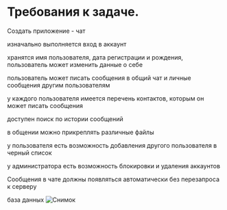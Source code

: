 # Требования к задаче.
Создать приложение - чат

изначально выполняется вход в аккаунт

хранятся имя пользователя, дата регистрации и рождения, пользователь может изменить данные о себе

пользователь может писать сообщения в общий чат и личные сообщения другим пользователям

у каждого пользователя имеется перечень контактов, которым он может писать сообщения

доступен поиск по истории сообщений

в общении можно прикреплять различные файлы

у пользователя есть возможность добавления другого пользователя в черный список

у администратора есть возможность блокировки и удаления аккаунтов

Сообщения в чате должны появляться автоматически без перезапроса к серверу

база данных
![Снимок](https://user-images.githubusercontent.com/45429367/196455295-46ea5bdf-cfca-4987-bb70-bc6d5c926115.PNG)
